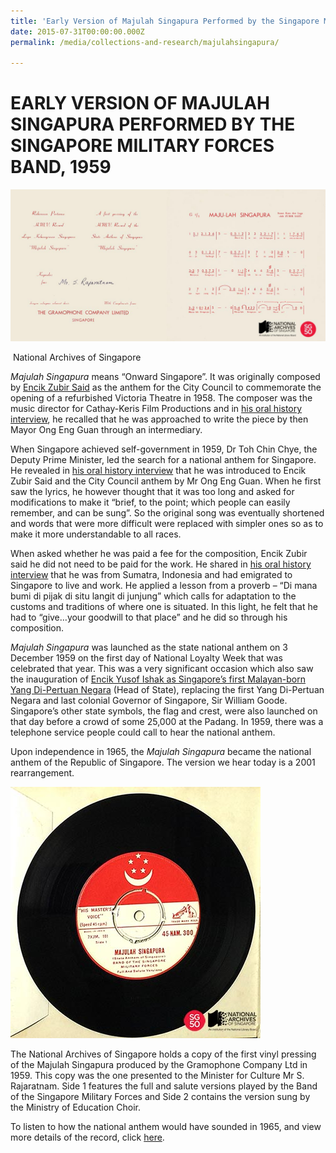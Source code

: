 ```yaml
---
title: 'Early Version of Majulah Singapura Performed by the Singapore Military Forces Band, 1959'
date: 2015-07-31T00:00:00.000Z
permalink: /media/collections-and-research/majulahsingapura/

---
```



<iframe id="pxcelframe" src="//t.sharethis.com/a/t_.htm?ver=0.345.16985&amp;cid=c010#rnd=1577953963227&amp;cid=c010&amp;dmn=www.nas.gov.sg&amp;tt=t.dhj&amp;dhjLcy=50&amp;lbl=pxcel&amp;flbl=pxcel&amp;ll=d&amp;ver=0.345.16985&amp;ell=d&amp;cck=__stid&amp;pn=%2Fblogs%2Farchivistpick%2Fmajulah-singapura%2F&amp;qs=na&amp;rdn=www.nas.gov.sg&amp;rpn=%2Fblogs%2Farchivistpick%2F2015%2F07%2F&amp;rqs=na&amp;cc=SG&amp;cont=AS&amp;ipaddr=" style="display: none;"></iframe>

# EARLY VERSION OF MAJULAH SINGAPURA PERFORMED BY THE SINGAPORE MILITARY FORCES BAND, 1959

![National Archives of Singapore](../../../images/blogs/2015-07-31-l-1577954190325.jpg)

​																National Archives of Singapore

*Majulah Singapura* means “Onward Singapore”. It was originally composed by [Encik Zubir Said](http://www.nas.gov.sg/archivesonline/photographs/record-details/cace8d37-1161-11e3-83d5-0050568939ad) as the anthem for the City Council to commemorate the opening of a refurbished Victoria Theatre in 1958. The composer was the music director for Cathay-Keris Film Productions and in [his oral history interview](http://www.nas.gov.sg/archivesonline/oral_history_interviews/record-details/e3efd43b-115d-11e3-83d5-0050568939ad), he recalled that he was approached to write the piece by then Mayor Ong Eng Guan through an intermediary.

When Singapore achieved self-government in 1959, Dr Toh Chin Chye, the Deputy Prime Minister, led the search for a national anthem for Singapore. He revealed in [his oral history interview](http://www.nas.gov.sg/archivesonline/oral_history_interviews/record-details/9c06f865-115f-11e3-83d5-0050568939ad) that he was introduced to Encik Zubir Said and the City Council anthem by Mr Ong Eng Guan. When he first saw the lyrics, he however thought that it was too long and asked for modifications to make it “brief, to the point; which people can easily remember, and can be sung”. So the original song was eventually shortened and words that were more difficult were replaced with simpler ones so as to make it more understandable to all races.

When asked whether he was paid a fee for the composition, Encik Zubir said he did not need to be paid for the work. He shared in [his oral history interview](http://www.nas.gov.sg/archivesonline/oral_history_interviews/record-details/47221d03-115f-11e3-83d5-0050568939ad) that he was from Sumatra, Indonesia and had emigrated to Singapore to live and work. He applied a lesson from a proverb – “Di mana bumi di pijak di situ langit di junjung” which calls for adaptation to the customs and traditions of where one is situated. In this light, he felt that he had to “give…your goodwill to that place” and he did so through his composition.

*Majulah Singapura* was launched as the state national anthem on 3 December 1959 on the first day of National Loyalty Week that was celebrated that year. This was a very significant occasion which also saw the inauguration of [Encik Yusof Ishak as Singapore’s first Malayan-born Yang Di-Pertuan Negara](http://www.nas.gov.sg/archivesonline/photographs/record-details/b7d8ee7e-1161-11e3-83d5-0050568939ad) (Head of State), replacing the first Yang Di-Pertuan Negara and last colonial Governor of Singapore, Sir William Goode. Singapore’s other state symbols, the flag and crest, were also launched on that day before a crowd of some 25,000 at the Padang. In 1959, there was a telephone service people could call to hear the national anthem.

Upon independence in 1965, the *Majulah Singapura* became the national anthem of the Republic of Singapore. The version we hear today is a 2001 rearrangement.

![img](../../../images/blogs/2015-07-31-l4-1577954190447.jpg)

The National Archives of Singapore holds a copy of the first vinyl pressing of the Majulah Singapura produced by the Gramophone Company Ltd in 1959. This copy was the one presented to the Minister for Culture Mr S. Rajaratnam. Side 1 features the full and salute versions played by the Band of the Singapore Military Forces and Side 2 contains the version sung by the Ministry of Education Choir.

To listen to how the national anthem would have sounded in 1965, and view more details of the record, click [here](http://www.nas.gov.sg/archivesonline/audiovisual_records/record-details/571db690-1164-11e3-83d5-0050568939ad).